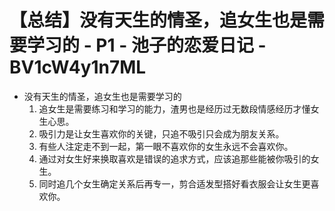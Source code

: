 # 【总结】没有天生的情圣，追女生也是需要学习的 - P1 - 池子的恋爱日记 - BV1cW4y1n7ML

-   没有天生的情圣，追女生也是需要学习的
    1.  追女生是需要练习和学习的能力，渣男也是经历过无数段情感经历才懂女生心思。
    2.  吸引力是让女生喜欢你的关键，只追不吸引只会成为朋友关系。
    3.  有些人注定走不到一起，第一眼不喜欢你的女生永远不会喜欢你。
    4.  通过对女生好来换取喜欢是错误的追求方式，应该追那些能被你吸引的女生。
    5.  同时追几个女生确定关系后再专一，剪合适发型搭好看衣服会让女生更喜欢你。